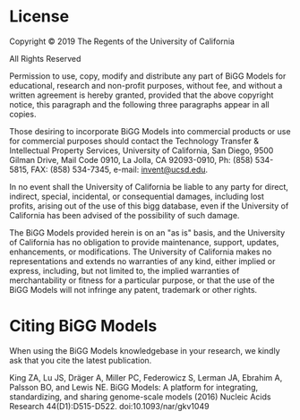 # License
Copyright © 2019 The Regents of the University of California

All Rights Reserved

Permission to use, copy, modify and distribute any part of BiGG Models for educational, research and non-profit purposes, without fee, and without a written agreement is hereby granted, provided that the above copyright notice, this paragraph and the following three paragraphs appear in all copies.

Those desiring to incorporate BiGG Models into commercial products or use for commercial purposes should contact the Technology Transfer & Intellectual Property Services, University of California, San Diego, 9500 Gilman Drive, Mail Code 0910, La Jolla, CA 92093-0910, Ph: (858) 534-5815, FAX: (858) 534-7345, e-mail: invent@ucsd.edu.

In no event shall the University of California be liable to any party for direct, indirect, special, incidental, or consequential damages, including lost profits, arising out of the use of this bigg database, even if the University of California has been advised of the possibility of such damage.

The BiGG Models provided herein is on an "as is" basis, and the University of California has no obligation to provide maintenance, support, updates, enhancements, or modifications. The University of California makes no representations and extends no warranties of any kind, either implied or express, including, but not limited to, the implied warranties of merchantability or fitness for a particular purpose, or that the use of the BiGG Models will not infringe any patent, trademark or other rights.

# Citing BiGG Models
When using the BiGG Models knowledgebase in your research, we kindly ask that you cite the latest publication.

King ZA, Lu JS, Dräger A, Miller PC, Federowicz S, Lerman JA, Ebrahim A, Palsson BO, and Lewis NE. BiGG Models: A platform for integrating, standardizing, and sharing genome-scale models (2016) Nucleic Acids Research 44(D1):D515-D522. doi:10.1093/nar/gkv1049


